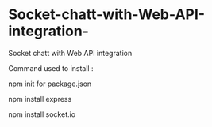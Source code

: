 # Socket-chatt-with-Web-API-integration-
Socket chatt with Web API integration 


Command used to install :

npm init for package.json

npm install express

npm install socket.io

